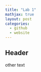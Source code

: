 ```yaml
---
title: "Lab 1"
mathjax: true
layout: post
categories:
  - github
  - website
---
```


## Header

other text

